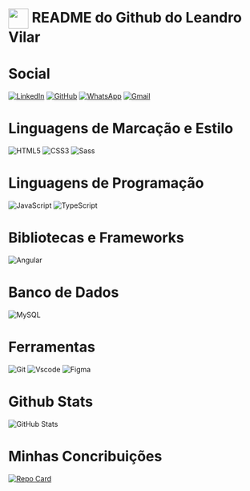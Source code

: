 <h1>
    <a href="https://www.dio.me/">
     <img align="center" width="40px" src="https://hermes.digitalinnovation.one/assets/diome/logo-minimized.png"></a>
    <span>README do Github do Leandro Vilar</span>
</h1>

# Social
[![LinkedIn](https://img.shields.io/badge/LinkedIn-0077B5?style=for-the-badge&logo=linkedin&logoColor=white)](https://www.linkedin.com/in/leandrovilar/)
[![GitHub](https://img.shields.io/badge/GitHub-100000?style=for-the-badge&logo=github&logoColor=white)](https://github.com/leandrovilar)
[![WhatsApp](https://img.shields.io/badge/WhatsApp-25D366?style=for-the-badge&logo=whatsapp&logoColor=white)](https://wa.me/DDI+DDD+5561993423264)
[![Gmail](https://img.shields.io/badge/Gmail-333333?style=for-the-badge&logo=gmail&logoColor=red)](mailto:leandrovilar@gmail.com)

# Linguagens de Marcação e Estilo
![HTML5](https://img.shields.io/badge/HTML5-E34F26?style=for-the-badge&logo=html5&logoColor=white)
![CSS3](https://img.shields.io/badge/CSS3-1572B6?style=for-the-badge&logo=css3&logoColor=white)
![Sass](https://img.shields.io/badge/Sass-000?style=for-the-badge&logo=sass)

# Linguagens de Programação
![JavaScript](https://img.shields.io/badge/JavaScript-F7DF1E?style=for-the-badge&logo=javascript&logoColor=black)
![TypeScript](https://img.shields.io/badge/TypeScript-007ACC?style=for-the-badge&logo=typescript&logoColor=white)

# Bibliotecas e Frameworks
![Angular](https://img.shields.io/badge/Angular-DD0031?style=for-the-badge&logo=angular&logoColor=white)

# Banco de Dados
![MySQL](https://img.shields.io/badge/MySQL-00000F?style=for-the-badge&logo=mysql&logoColor=white)

# Ferramentas
![Git](https://img.shields.io/badge/GIT-E44C30?style=for-the-badge&logo=git&logoColor=white)
![Vscode](https://img.shields.io/badge/Vscode-007ACC?style=for-the-badge&logo=visual-studio-code&logoColor=white)
![Figma](https://img.shields.io/badge/Figma-696969?style=for-the-badge&logo=figma&logoColor=figma)


# Github Stats

![GitHub Stats](https://github-readme-stats.vercel.app/api?username=leandrovilar&theme=transparent&bg_color=000&border_color=30A3DC&show_icons=true&icon_color=30A3DC&title_color=E94D5F&text_color=FFF)

# Minhas Concribuições 
[![Repo Card](https://github-readme-stats.vercel.app/api/pin/?username=leandrovilar&repo=dio-lab-open-source&bg_color=000&border_color=30A3DC&show_icons=true&icon_color=30A3DC&title_color=E94D5F&text_color=FFF)](https://github.com/leandrovilar/dio-lab-open-source)

